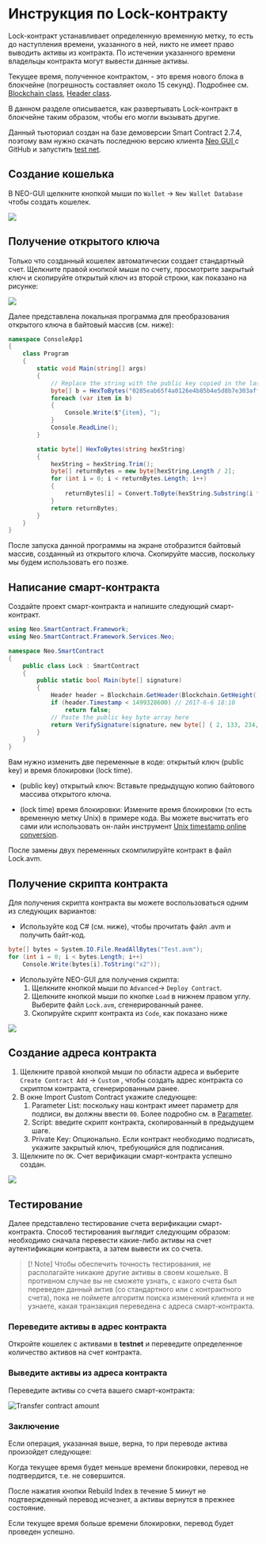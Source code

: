# Инструкция по Lock-контракту

Lock-контракт устанавливает определенную временную метку, то есть до наступления времени, указанного в ней, никто не имеет право выводить активы из контракта. По истечении указанного времени владельцы контракта могут вывести данные активы. 

Текущее время, полученное контрактом, - это время нового блока в блокчейне (погрешность составляет около 15 секунд). Подробнее см. [Blockchain class](../reference/fw/dotnet/neo/Blockchain.md), [Header class](../reference/fw/dotnet/neo/Header.md).

В данном разделе описывается, как развертывать Lock-контракт в блокчейне таким образом, чтобы его могли вызывать другие.

Данный тьюториал создан на базе демоверсии Smart Contract 2.7.4, поэтому вам нужно скачать последнюю версию клиента [Neo GUI ](https://github.com/neo-project/neo-gui/releases) с GitHub и запустить [test net](../../network/testnet.md).

## Создание кошелька 

В NEO-GUI щелкните кнопкой мыши по  `Wallet` -> `New Wallet Database ` чтобы создать кошелек.

![](../../../assets/lock2_1.png)

## Получение открытого ключа

Только что созданный кошелек автоматически создает стандартный счет. Щелкните правой кнопкой мыши по счету, просмотрите закрытый ключ и скопируйте открытый ключ из второй строки, как показано на рисунке:

![](../../../assets/lock2_2.png)

Далее представлена локальная программа для преобразования открытого ключа в байтовый массив (см. ниже):

```c#
namespace ConsoleApp1
{
    class Program
    {
        static void Main(string[] args)
        {
            // Replace the string with the public key copied in the last step
            byte[] b = HexToBytes("0285eab65f4a0126e4b85b4e5d8b7e303aff7efb360d595f2e3189bb90487ad5aa");
            foreach (var item in b)
            {
                Console.Write($"{item}, ");
            }
            Console.ReadLine();
        }

        static byte[] HexToBytes(string hexString)
        {
            hexString = hexString.Trim();
            byte[] returnBytes = new byte[hexString.Length / 2];
            for (int i = 0; i < returnBytes.Length; i++)
            {
                returnBytes[i] = Convert.ToByte(hexString.Substring(i * 2, 2), 16);
            }
            return returnBytes;
        }
    }
}
```

После запуска данной программы на экране отобразится байтовый массив, созданный из открытого ключа. Скопируйте массив, поскольку мы будем использовать его позже.

## Написание смарт-контракта

Создайте проект смарт-контракта и напишите следующий смарт-контракт.

```c#
using Neo.SmartContract.Framework;
using Neo.SmartContract.Framework.Services.Neo;

namespace Neo.SmartContract
{
    public class Lock : SmartContract
    {
        public static bool Main(byte[] signature)
        {
            Header header = Blockchain.GetHeader(Blockchain.GetHeight());
            if (header.Timestamp < 1499328600) // 2017-6-6 18:10
                return false;
            // Paste the public key byte array here
            return VerifySignature(signature，new byte[] { 2, 133, 234, 182, 95, 74, 1, 38, 228, 184, 91, 78, 93, 139, 126, 48, 58, 255, 126, 251, 54, 13, 89, 95, 46, 49, 137, 187, 144, 72, 122, 213, 170 });
        }
    }
}
```

Вам нужно изменить две переменные в коде: открытый ключ (public key) и время блокировки (lock time).

- (public key) открытый ключ: Вставьте предыдущую копию байтового массива открытого ключа.

- (lock time) время блокировки: Измените время блокировки (то есть временную метку Unix) в примере кода. Вы можете высчитать его сами или использовать он-лайн инструмент [Unix timestamp online conversion](https://unixtime.51240.com/).

После замены двух переменных скомпилируйте контракт в файл Lock.avm.

## Получение скрипта контракта

Для получения скрипта контракта вы можете воспользоваться одним из следующих вариантов:

- Используйте код C# (см. ниже), чтобы прочитать файл .avm и получить байт-код.


```c#
byte[] bytes = System.IO.File.ReadAllBytes("Test.avm");
for (int i = 0; i < bytes.Length; i++)
    Console.Write(bytes[i].ToString("x2"));
```

- Используйте NEO-GUI для получения скрипта:
  1. Щелкните кнопкой мыши по `Advanced`-> `Deploy Contract`.
  2. Щелкните кнопкой мыши по кнопке `Load` в нижнем правом углу. Выберите файл `Lock.avm`, сгенерированный ранее.
  3. Скопируйте скрипт контракта из `Code`, как показано ниже

![](../../../assets/lock2_5.png)

## Создание адреса контракта 

1. Щелкните правой кнопкой мыши по области адреса и выберите `Create Contract Add` -> `Custom` , чтобы создать адрес контракта со скриптом контракта, сгенерированным ранее.
2. В окне Import Custom Contract укажите следующее:
   1. Parameter List: поскольку наш контракт имеет параметр для подписи, вы должны ввести `00`. Более подробно см. в [Parameter](../Parameter.md).
   2. Script: введите скрипт контракта, скопированный в предыдущем шаге.
   3. Private Key: Опционально. Если контракт необходимо подписать, укажите закрытый ключ, требующийся для подписания.
3. Щелкните по `OK`. Счет верификации смарт-контракта успешно создан.

![](../../../assets/lock2_8.png)

## Тестирование

Далее представлено тестирование счета верификации смарт-контракта. Способ тестирования выглядит следующим образом: необходимо сначала перевести какие-либо активы на счет аутентификации контракта, а затем вывести их со счета.

> [! Note]
> Чтобы обеспечить точность тестирования, не располагайте никакие другие активы в своем кошельке. В противном случае вы не сможете узнать, с  какого счета был переведен данный актив (со стандартного или с контрактного счета), пока не поймете алгоритм поиска изменений клиента и не узнаете, какая транзакция переведена с адреса смарт-контракта.

### Переведите активы в адрес контракта

Откройте кошелек с активами в **testnet** и переведите определенное количество активов на счет контракта.

### Выведите активы из адреса контракта 

Переведите активы со счета вашего смарт-контракта:

![Transfer contract amount](../../../assets/lock2_11.png)

### Заключение

Если операция, указанная выше, верна, то при переводе актива произойдет следующее:

Когда текущее время будет меньше времени блокировки, перевод не подтвердится, т.е. не совершится.

После нажатия кнопки Rebuild Index в течение 5 минут не подтвержденный перевод исчезнет, ​​а активы вернутся в прежнее состояние.

Если текущее время больше времени блокировки, перевод будет проведен успешно.
